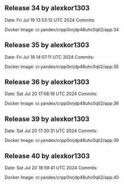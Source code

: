 ## Release 34 by alexkor1303
Date: Fri Jul 19 13:53:12 UTC 2024
Commits:

Docker Image: cr.yandex/crpp0nrjdp48uhc0qli2/app:34
## Release 35 by alexkor1303
Date: Fri Jul 19 14:07:11 UTC 2024
Commits:

Docker Image: cr.yandex/crpp0nrjdp48uhc0qli2/app:35
## Release 36 by alexkor1303
Date: Sat Jul 20 17:08:19 UTC 2024
Commits:

Docker Image: cr.yandex/crpp0nrjdp48uhc0qli2/app:36
## Release 39 by alexkor1303
Date: Sat Jul 20 17:30:31 UTC 2024
Commits:

Docker Image: cr.yandex/crpp0nrjdp48uhc0qli2/app:39
## Release 40 by alexkor1303
Date: Sat Jul 20 18:59:41 UTC 2024
Commits:

Docker Image: cr.yandex/crpp0nrjdp48uhc0qli2/app:40
